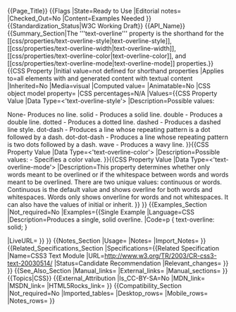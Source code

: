 {{Page_Title}}
{{Flags
|State=Ready to Use
|Editorial notes=
|Checked_Out=No
|Content=Examples Needed
}}
{{Standardization_Status|W3C Working Draft}}
{{API_Name}}
{{Summary_Section|The '''text-overline''' property is the shorthand for the [[css/properties/text-overline-style|text-overline-style]], [[css/properties/text-overline-width|text-overline-width]], [[css/properties/text-overline-color|text-overline-color]], and [[css/properties/text-overline-mode|text-overline-mode]] properties.}}
{{CSS Property
|Initial value=not defined for shorthand properties
|Applies to=all elements with and generated content with textual content
|Inherited=No
|Media=visual
|Computed value=
|Animatable=No
|CSS object model property=
|CSS percentages=N/A
|Values={{CSS Property Value
|Data Type=<'text-overline-style'>
|Description=Possible values:

None- Produces no line.
solid - Produces a solid line.
double - Produces a double line.
dotted - Produces a dotted line.
dashed - Produces a dashed line style.
dot-dash - Produces a line whose repeating pattern is a dot followed by a dash.
dot-dot-dash - Produces a line whose repeating pattern is two dots followed by a dash.
wave - Produces a wavy line.
}}{{CSS Property Value
|Data Type=<'text-overline-color'>
|Description=Possible values:
<color> - Specifies a color value.
}}{{CSS Property Value
|Data Type=<'text-overline-mode'>
|Description=This property determines whether only words meant to be overlined or if the whitespace between words and words meant to be overlined.  There are two unique values: continuous or words. 
Continuous is the default value and shows overline for both words and whitespaces. 
Words only shows onverline for words and not whitespaces.
It can also have the values of initial or inherit.
}}
}}
{{Examples_Section
|Not_required=No
|Examples={{Single Example
|Language=CSS
|Description=Produces a single, solid overline.
|Code=p {
   text-overline: solid;
}

|LiveURL=
}}
}}
{{Notes_Section
|Usage=
|Notes=
|Import_Notes=
}}
{{Related_Specifications_Section
|Specifications={{Related Specification
|Name=CSS3 Text Module
|URL=http://www.w3.org/TR/2003/CR-css3-text-20030514/
|Status=Candidate Recommendation
|Relevant_changes=
}}
}}
{{See_Also_Section
|Manual_links=
|External_links=
|Manual_sections=
}}
{{Topics|CSS}}
{{External_Attribution
|Is_CC-BY-SA=No
|MDN_link=
|MSDN_link=
|HTML5Rocks_link=
}}
{{Compatibility_Section
|Not_required=No
|Imported_tables=
|Desktop_rows=
|Mobile_rows=
|Notes_rows=
}}